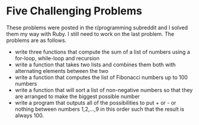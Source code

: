 # Five Challenging Problems

These problems were posted in the r/programming subreddit and I solved them my way with Ruby.  I still need to work on the last problem.  The problems are as follows.
* write three functions that compute the sum of a list of numbers using a for-loop, while-loop and recursion
* write a function that takes two lists and combines them both with alternating elements between the two
* write a function that computes the list of Fibonacci numbers up to 100 numbers
* write a function that will sort a list of non-negative numbers so that they are arranged to make the biggest possible number
* write a program that outputs all of the possibilities to put + or - or nothing between numbers 1,2,...,9 in this order such that the result is always 100.
